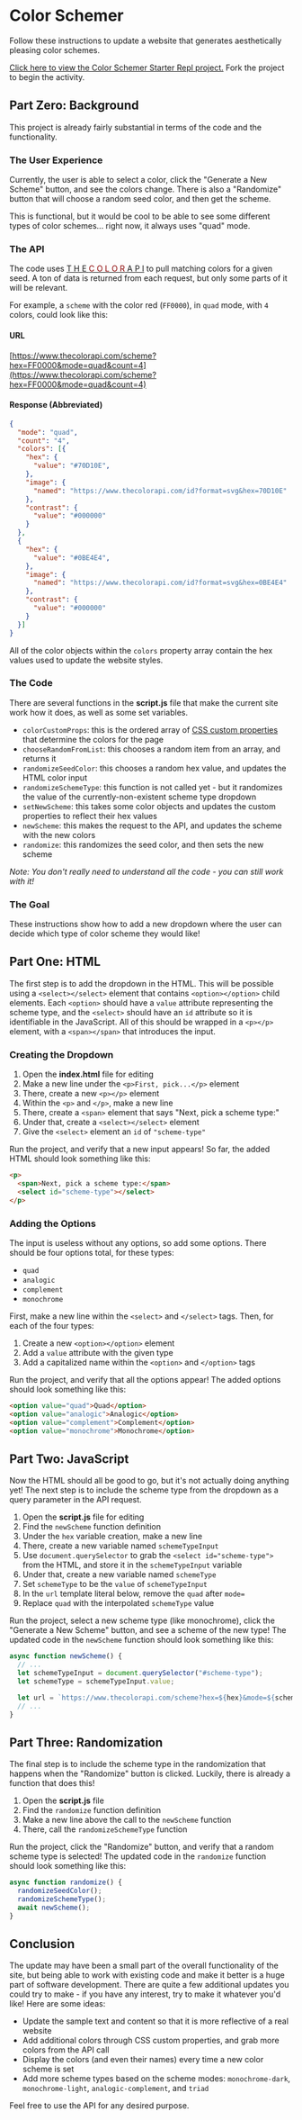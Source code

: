 # Color Schemer
Follow these instructions to update a website that generates aesthetically pleasing color schemes.

[Click here to view the Color Schemer Starter Repl project.](https://replit.com/@HylandOutreach/ColorSchemer) Fork the project to begin the activity.

## Part Zero: Background
This project is already fairly substantial in terms of the code and the functionality.

### The User Experience
Currently, the user is able to select a color, click the "Generate a New Scheme" button, and see the colors change. There is also a "Randomize" button that will choose a random seed color, and then get the scheme.

This is functional, but it would be cool to be able to see some different types of color schemes... right now, it always uses "quad" mode.

### The API
The code uses <a href="https://www.thecolorapi.com/">T H E <span style="color: darkred">C O L O R</span> A P I</a> to pull matching colors for a given seed. A ton of data is returned from each request, but only some parts of it will be relevant.

For example, a `scheme` with the color red (`FF0000`), in `quad` mode, with `4` colors, could look like this:

#### URL
[https://www.thecolorapi.com/scheme?hex=FF0000&mode=quad&count=4](https://www.thecolorapi.com/scheme?hex=FF0000&mode=quad&count=4)

#### Response (Abbreviated)
```json
{
  "mode": "quad",
  "count": "4",
  "colors": [{
    "hex": {
      "value": "#70D10E",
    },
    "image": {
      "named": "https://www.thecolorapi.com/id?format=svg&hex=70D10E"
    },
    "contrast": {
      "value": "#000000"
    }
  },
  {
    "hex": {
      "value": "#0BE4E4",
    },
    "image": {
      "named": "https://www.thecolorapi.com/id?format=svg&hex=0BE4E4"
    },
    "contrast": {
      "value": "#000000"
    }
  }]
}
```

All of the color objects within the `colors` property array contain the hex values used to update the website styles.

### The Code
There are several functions in the **script.js** file that make the current site work how it does, as well as some set variables.

- `colorCustomProps`: this is the ordered array of [CSS custom properties](https://developer.mozilla.org/en-US/docs/Web/CSS/Using_CSS_custom_properties) that determine the colors for the page
- `chooseRandomFromList`: this chooses a random item from an array, and returns it
- `randomizeSeedColor`: this chooses a random hex value, and updates the HTML color input
- `randomizeSchemeType`: this function is not called yet - but it randomizes the value of the currently-non-existent scheme type dropdown
- `setNewScheme`: this takes some color objects and updates the custom properties to reflect their hex values
- `newScheme`: this makes the request to the API, and updates the scheme with the new colors
- `randomize`: this randomizes the seed color, and then sets the new scheme

_Note: You don't really need to understand all the code - you can still work with it!_

### The Goal
These instructions show how to add a new dropdown where the user can decide which type of color scheme they would like!

## Part One: HTML
The first step is to add the dropdown in the HTML. This will be possible using a `<select></select>` element that contains `<option></option>` child elements. Each `<option>` should have a `value` attribute representing the scheme type, and the `<select>` should have an `id` attribute so it is identifiable in the JavaScript. All of this should be wrapped in a `<p></p>` element, with a `<span></span>` that introduces the input.

### Creating the Dropdown

1. Open the **index.html** file for editing
1. Make a new line under the `<p>First, pick...</p>` element
1. There, create a new `<p></p>` element
1. Within the `<p>` and `</p>`, make a new line
1. There, create a `<span>` element that says "Next, pick a scheme type:"
1. Under that, create a `<select></select>` element
1. Give the `<select>` element an `id` of `"scheme-type"`

Run the project, and verify that a new input appears! So far, the added HTML should look something like this:

```html
<p>
  <span>Next, pick a scheme type:</span>
  <select id="scheme-type"></select>
</p>
```

### Adding the Options
The input is useless without any options, so add some options. There should be four options total, for these types:

- `quad`
- `analogic`
- `complement`
- `monochrome`

First, make a new line within the `<select>` and `</select>` tags. Then, for each of the four types:

1. Create a new `<option></option>` element
1. Add a `value` attribute with the given type
1. Add a capitalized name within the `<option>` and `</option>` tags

Run the project, and verify that all the options appear! The added options should look something like this:

```html
<option value="quad">Quad</option>
<option value="analogic">Analogic</option>
<option value="complement">Complement</option>
<option value="monochrome">Monochrome</option>
```

## Part Two: JavaScript
Now the HTML should all be good to go, but it's not actually doing anything yet! The next step is to include the scheme type from the dropdown as a query parameter in the API request.

1. Open the **script.js** file for editing
1. Find the `newScheme` function definition
1. Under the `hex` variable creation, make a new line
1. There, create a new variable named `schemeTypeInput`
1. Use `document.querySelector` to grab the `<select id="scheme-type">` from the HTML, and store it in the `schemeTypeInput` variable
1. Under that, create a new variable named `schemeType`
1. Set `schemeType` to be the `value` of `schemeTypeInput`
1. In the `url` template literal below, remove the `quad` after `mode=`
1. Replace `quad` with the interpolated `schemeType` value

Run the project, select a new scheme type (like monochrome), click the "Generate a New Scheme" button, and see a scheme of the new type! The updated code in the `newScheme` function should look something like this:

```js
async function newScheme() {
  // ...
  let schemeTypeInput = document.querySelector("#scheme-type");
  let schemeType = schemeTypeInput.value;

  let url = `https://www.thecolorapi.com/scheme?hex=${hex}&mode=${schemeType}&count=4`;
  // ...
}
```

## Part Three: Randomization
The final step is to include the scheme type in the randomization that happens when the "Randomize" button is clicked. Luckily, there is already a function that does this!

1. Open the **script.js** file
1. Find the `randomize` function definition
1. Make a new line above the call to the `newScheme` function
1. There, call the `randomizeSchemeType` function

Run the project, click the "Randomize" button, and verify that a random scheme type is selected! The updated code in the `randomize` function should look something like this:

```js
async function randomize() {
  randomizeSeedColor();
  randomizeSchemeType();
  await newScheme();
}
```

## Conclusion
The update may have been a small part of the overall functionality of the site, but being able to work with existing code and make it better is a huge part of software development. There are quite a few additional updates you could try to make - if you have any interest, try to make it whatever you'd like! Here are some ideas:

- Update the sample text and content so that it is more reflective of a real website
- Add additional colors through CSS custom properties, and grab more colors from the API call
- Display the colors (and even their names) every time a new color scheme is set
- Add more scheme types based on the scheme modes: `monochrome-dark`, `monochrome-light`, `analogic-complement`, and `triad`

Feel free to use the API for any desired purpose.
